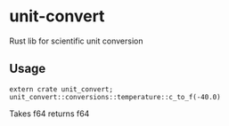 # unit-convert
Rust lib for scientific unit conversion

## Usage

`extern crate unit_convert;`
`unit_convert::conversions::temperature::c_to_f(-40.0)`

Takes f64 returns f64
